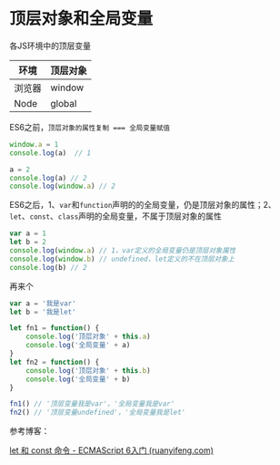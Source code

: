 # 顶层对象和全局变量

各JS环境中的顶层变量

| 环境   | 顶层对象 |
| ------ | -------- |
| 浏览器 | window   |
| Node   | global   |

ES6之前，`顶层对象的属性复制 === 全局变量赋值`

```JavaScript
window.a = 1
console.log(a)  // 1

a = 2
console.log(a) // 2
console.log(window.a) // 2
```

ES6之后，1、`var`和`function`声明的的全局变量，仍是顶层对象的属性；2、`let`、`const`、`class`声明的全局变量，不属于顶层对象的属性

```javascript
var a = 1
let b = 2
console.log(window.a) // 1，var定义的全局变量仍是顶层对象属性
console.log(window.b) // undefined，let定义的不在顶层对象上
console.log(b) // 2
```

再来个

```javascript
var a = '我是var'
let b = '我是let'

let fn1 = function() {
    console.log('顶层对象' + this.a)
    console.log('全局变量' + a)
}
let fn2 = function() {
    console.log('顶层对象' + this.b)
    console.log('全局变量' + b)
}

fn1() // '顶层变量我是var'，'全局变量我是var'
fn2() // '顶层变量undefined'，'全局变量我是let'
```





参考博客：

[let 和 const 命令 - ECMAScript 6入门 (ruanyifeng.com)](https://es6.ruanyifeng.com/#docs/let)